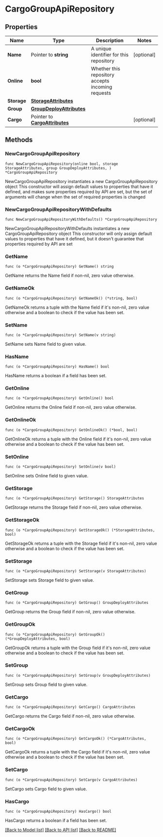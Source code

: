 # CargoGroupApiRepository

## Properties

Name | Type | Description | Notes
------------ | ------------- | ------------- | -------------
**Name** | Pointer to **string** | A unique identifier for this repository | [optional] 
**Online** | **bool** | Whether this repository accepts incoming requests | 
**Storage** | [**StorageAttributes**](StorageAttributes.md) |  | 
**Group** | [**GroupDeployAttributes**](GroupDeployAttributes.md) |  | 
**Cargo** | Pointer to [**CargoAttributes**](CargoAttributes.md) |  | [optional] 

## Methods

### NewCargoGroupApiRepository

`func NewCargoGroupApiRepository(online bool, storage StorageAttributes, group GroupDeployAttributes, ) *CargoGroupApiRepository`

NewCargoGroupApiRepository instantiates a new CargoGroupApiRepository object
This constructor will assign default values to properties that have it defined,
and makes sure properties required by API are set, but the set of arguments
will change when the set of required properties is changed

### NewCargoGroupApiRepositoryWithDefaults

`func NewCargoGroupApiRepositoryWithDefaults() *CargoGroupApiRepository`

NewCargoGroupApiRepositoryWithDefaults instantiates a new CargoGroupApiRepository object
This constructor will only assign default values to properties that have it defined,
but it doesn't guarantee that properties required by API are set

### GetName

`func (o *CargoGroupApiRepository) GetName() string`

GetName returns the Name field if non-nil, zero value otherwise.

### GetNameOk

`func (o *CargoGroupApiRepository) GetNameOk() (*string, bool)`

GetNameOk returns a tuple with the Name field if it's non-nil, zero value otherwise
and a boolean to check if the value has been set.

### SetName

`func (o *CargoGroupApiRepository) SetName(v string)`

SetName sets Name field to given value.

### HasName

`func (o *CargoGroupApiRepository) HasName() bool`

HasName returns a boolean if a field has been set.

### GetOnline

`func (o *CargoGroupApiRepository) GetOnline() bool`

GetOnline returns the Online field if non-nil, zero value otherwise.

### GetOnlineOk

`func (o *CargoGroupApiRepository) GetOnlineOk() (*bool, bool)`

GetOnlineOk returns a tuple with the Online field if it's non-nil, zero value otherwise
and a boolean to check if the value has been set.

### SetOnline

`func (o *CargoGroupApiRepository) SetOnline(v bool)`

SetOnline sets Online field to given value.


### GetStorage

`func (o *CargoGroupApiRepository) GetStorage() StorageAttributes`

GetStorage returns the Storage field if non-nil, zero value otherwise.

### GetStorageOk

`func (o *CargoGroupApiRepository) GetStorageOk() (*StorageAttributes, bool)`

GetStorageOk returns a tuple with the Storage field if it's non-nil, zero value otherwise
and a boolean to check if the value has been set.

### SetStorage

`func (o *CargoGroupApiRepository) SetStorage(v StorageAttributes)`

SetStorage sets Storage field to given value.


### GetGroup

`func (o *CargoGroupApiRepository) GetGroup() GroupDeployAttributes`

GetGroup returns the Group field if non-nil, zero value otherwise.

### GetGroupOk

`func (o *CargoGroupApiRepository) GetGroupOk() (*GroupDeployAttributes, bool)`

GetGroupOk returns a tuple with the Group field if it's non-nil, zero value otherwise
and a boolean to check if the value has been set.

### SetGroup

`func (o *CargoGroupApiRepository) SetGroup(v GroupDeployAttributes)`

SetGroup sets Group field to given value.


### GetCargo

`func (o *CargoGroupApiRepository) GetCargo() CargoAttributes`

GetCargo returns the Cargo field if non-nil, zero value otherwise.

### GetCargoOk

`func (o *CargoGroupApiRepository) GetCargoOk() (*CargoAttributes, bool)`

GetCargoOk returns a tuple with the Cargo field if it's non-nil, zero value otherwise
and a boolean to check if the value has been set.

### SetCargo

`func (o *CargoGroupApiRepository) SetCargo(v CargoAttributes)`

SetCargo sets Cargo field to given value.

### HasCargo

`func (o *CargoGroupApiRepository) HasCargo() bool`

HasCargo returns a boolean if a field has been set.


[[Back to Model list]](../README.md#documentation-for-models) [[Back to API list]](../README.md#documentation-for-api-endpoints) [[Back to README]](../README.md)


